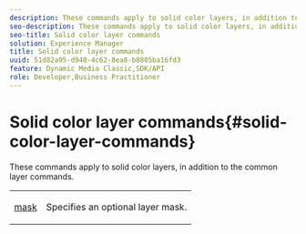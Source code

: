 ```yaml
---
description: These commands apply to solid color layers, in addition to the common layer commands.
seo-description: These commands apply to solid color layers, in addition to the common layer commands.
seo-title: Solid color layer commands
solution: Experience Manager
title: Solid color layer commands
uuid: 51d82a95-d940-4c62-8ea8-b8805ba16fd3
feature: Dynamic Media Classic,SDK/API
role: Developer,Business Practitioner
---
```


# Solid color layer commands{#solid-color-layer-commands}

These commands apply to solid color layers, in addition to the common layer commands.

<table id="simpletable_4E563E4C797E45F390340258170BDCE4"> 
 <tr class="strow"> 
  <td class="stentry"> <p><a href="../../../../../../is-api/http-ref/image-serving-api-ref/c-http-protocol-reference/c-command-reference/r-mask.md#reference-922254e027404fb890b850e2723ee06e" type="reference" format="dita" scope="local"> mask</a> </p> </td> 
  <td class="stentry"> <p>Specifies an optional layer mask. </p></td> 
 </tr> 
</table>

